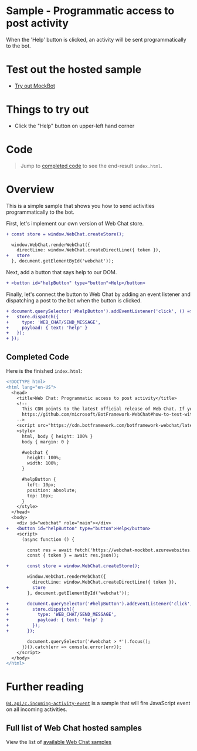 # Sample - Programmatic access to post activity

When the 'Help' button is clicked, an activity will be sent programmatically to the bot.

# Test out the hosted sample

-  [Try out MockBot](https://microsoft.github.io/BotFramework-WebChat/15.c.programmatic-post-activity)

# Things to try out

-  Click the "Help" button on upper-left hand corner

# Code

> Jump to [completed code](#completed-code) to see the end-result `index.html`.

# Overview

This is a simple sample that shows you how to send activities programmatically to the bot.

First, let's implement our own version of Web Chat store.

```diff
+ const store = window.WebChat.createStore();

  window.WebChat.renderWebChat({
    directLine: window.WebChat.createDirectLine({ token }),
+   store
  }, document.getElementById('webchat'));
```

Next, add a button that says help to our DOM.

```diff
+ <button id="helpButton" type="button">Help</button>
```

Finally, let's connect the button to Web Chat by adding an event listener and dispatching a post to the bot when the button is clicked.

```diff
+ document.querySelector('#helpButton').addEventListener('click', () => {
+   store.dispatch({
+     type: 'WEB_CHAT/SEND_MESSAGE',
+     payload: { text: 'help' }
+   });
+ });
```

## Completed Code

Here is the finished `index.html`:

```diff
<!DOCTYPE html>
<html lang="en-US">
  <head>
    <title>Web Chat: Programmatic access to post activity</title>
    <!--
      This CDN points to the latest official release of Web Chat. If you need to test against Web Chat's latest bits, please refer to pointing to Web Chat's MyGet feed:
      https://github.com/microsoft/BotFramework-WebChat#how-to-test-with-web-chats-latest-bits
    -->
    <script src="https://cdn.botframework.com/botframework-webchat/latest/webchat.js"></script>
    <style>
      html, body { height: 100% }
      body { margin: 0 }

      #webchat {
        height: 100%;
        width: 100%;
      }

      #helpButton {
        left: 10px;
        position: absolute;
        top: 10px;
      }
    </style>
  </head>
  <body>
    <div id="webchat" role="main"></div>
+   <button id="helpButton" type="button">Help</button>
    <script>
      (async function () {

        const res = await fetch('https://webchat-mockbot.azurewebsites.net/directline/token', { method: 'POST' });
        const { token } = await res.json();

+       const store = window.WebChat.createStore();

        window.WebChat.renderWebChat({
          directLine: window.WebChat.createDirectLine({ token }),
+         store
        }, document.getElementById('webchat'));

+       document.querySelector('#helpButton').addEventListener('click', () => {
+         store.dispatch({
+           type: 'WEB_CHAT/SEND_MESSAGE',
+           payload: { text: 'help' }
+         });
+       });

        document.querySelector('#webchat > *').focus();
      })().catch(err => console.error(err));
    </script>
  </body>
</html>

```

# Further reading

[`04.api/c.incoming-activity-event`](https://github.com/microsoft/BotFramework-WebChat/tree/master/samples/15.a.incoming-activity-event) is a sample that will fire JavaScript event on all incoming activities.

## Full list of Web Chat hosted samples

View the list of [available Web Chat samples](https://github.com/microsoft/BotFramework-WebChat/tree/master/samples)
